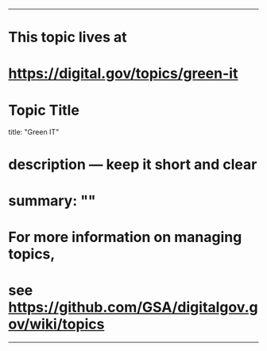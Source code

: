 
---
# This topic lives at
# https://digital.gov/topics/green-it

# Topic Title
title: "Green IT"

# description — keep it short and clear
# summary: ""


# For more information on managing topics,
# see https://github.com/GSA/digitalgov.gov/wiki/topics
---